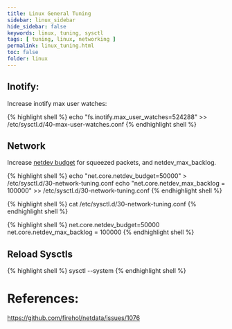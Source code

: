 ```yaml
---
title: Linux General Tuning
sidebar: linux_sidebar
hide_sidebar: false
keywords: linux, tuning, sysctl
tags: [ tuning, linux, networking ]
permalink: linux_tuning.html
toc: false
folder: linux
---
```


## Inotify:

Increase inotify max user watches:

{% highlight shell %}
echo "fs.inotify.max_user_watches=524288" >> /etc/sysctl.d/40-max-user-watches.conf
{% endhighlight shell %}

## Network

Increase [netdev budget](https://access.redhat.com/sites/default/files/attachments/20150325_network_performance_tuning.pdf) for squeezed packets, and netdev_max_backlog.

{% highlight shell %}
echo "net.core.netdev_budget=50000" > /etc/sysctl.d/30-network-tuning.conf
echo "net.core.netdev_max_backlog = 100000" >> /etc/sysctl.d/30-network-tuning.conf
{% endhighlight shell %}

{% highlight shell %}
cat /etc/sysctl.d/30-network-tuning.conf
{% endhighlight shell %}

{% highlight shell %}
net.core.netdev_budget=50000
net.core.netdev_max_backlog = 100000
{% endhighlight shell %}

## Reload Sysctls

{% highlight shell %}
sysctl --system
{% endhighlight shell %}

# References:
https://github.com/firehol/netdata/issues/1076
